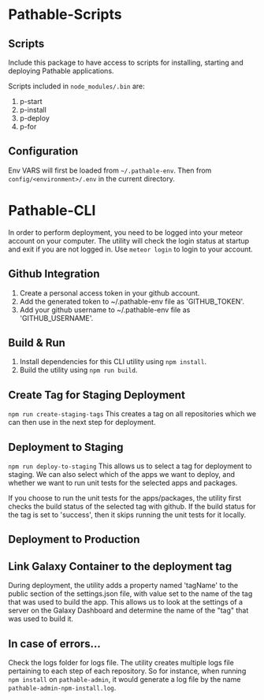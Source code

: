 # Pathable-Scripts

## Scripts

Include this package to have access to scripts for installing, starting and deploying Pathable applications.

Scripts included in `node_modules/.bin` are:

1. p-start
2. p-install
3. p-deploy
4. p-for

## Configuration

Env VARS will first be loaded from `~/.pathable-env`. Then from `config/<environment>/.env` in the current directory.

# Pathable-CLI

In order to perform deployment, you need to be logged into your meteor account on your computer.
The utility will check the login status at startup and exit if you are not logged in. Use
`meteor login` to login to your account.

## Github Integration

1. Create a personal access token in your github account.
2. Add the generated token to ~/.pathable-env file as 'GITHUB_TOKEN'.
3. Add your github username to ~/.pathable-env file as 'GITHUB_USERNAME'.

## Build & Run

1. Install dependencies for this CLI utility using `npm install`.
2. Build the utility using `npm run build`.

## Create Tag for Staging Deployment

`npm run create-staging-tags`
This creates a tag on all repositories which we can then use in the next step for deployment.

## Deployment to Staging

`npm run deploy-to-staging`
This allows us to select a tag for deployment to staging. 
We can also select which of the apps we want to deploy, and whether we want to run
unit tests for the selected apps and packages.

If you choose to run the unit tests for the apps/packages, the utility first checks the build
status of the selected tag with github. If the build status for the tag is set to 'success', then
it skips running the unit tests for it locally.

## Deployment to Production

## Link Galaxy Container to the deployment tag

During deployment, the utility adds a property named 'tagName' to the public section of the
settings.json file, with value set to the name of the tag that was used to build the app.
This allows us to look at the settings of a server on the Galaxy Dashboard and determine the
name of the "tag" that was used to build it. 

## In case of errors...

Check the logs folder for logs file. The utility creates multiple logs file pertaining to each step
of each repository. So for instance, when running `npm install` on `pathable-admin`, it would
generate a log file by the name `pathable-admin-npm-install.log`.
